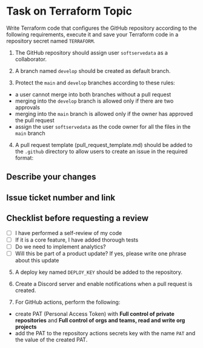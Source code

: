 # Task on Terraform Topic 

Write Terraform code that configures the GitHub repository according to the following requirements, execute it and save your Terraform code in a repository secret named `TERRAFORM`.  

1. The GitHub repository should assign user `softservedata` as a collaborator.
 
2. A branch named `develop` should be created as default branch.  
 
3. Protect the `main` and `develop` branches according  to these rules:
- a user cannot merge into both branches without a pull request  
- merging into the `develop` branch is allowed only if there are two approvals     
- merging into the `main` branch is allowed only if the owner has approved the pull  request  
- assign the user `softservedata` as the code owner for all the files in the `main` branch 
4. A pull request template (pull_request_template.md) should be added to the `.github` directory to allow users to create an issue in the required format:
 
## Describe your changes

## Issue ticket number and link

## Checklist before requesting a review
- [ ] I have performed a self-review of my code
- [ ] If it is a core feature, I have added thorough tests 
- [ ] Do we need to implement analytics?
- [ ] Will this be part of a product update? If yes, please write one phrase about this update

5. A deploy key named `DEPLOY_KEY` should be added to the repository.

6. Create a Discord server and enable notifications when a pull request is created.

7. For GitHub actions, perform the following: 
- create PAT (Personal Access Token) with **Full control of private repositories** and **Full control of orgs and teams, read and write org projects**
- add the PAT to the repository actions secrets key with the name `PAT` and the value of the created PAT.
